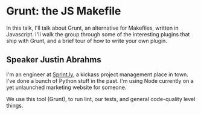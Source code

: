 # Grunt: the JS Makefile

In this talk, I'll talk about Grunt, an alternative for Makefiles, written in
Javascript. I'll walk the group through some of the interesting plugins that
ship with Grunt, and a brief tour of how to write your own plugin.

## Speaker Justin Abrahms

I'm an engineer at [Sprint.ly](https://sprint.ly/), a kickass project
management place in town. I've done a bunch of Python stuff in the past. I'm
using Node currently on a yet unlaunched marketing website for someone.

We use this tool (Grunt), to run lint, our tests, and general code-quality level things.
